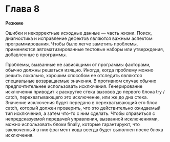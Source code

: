 # Глава 8

**Резюме**

Ошибки и некорректные исходные данные — часть жизни.
Поиск, диагностика и исправление дефектов являются важным аспектом программирования.
Чтобы было легче заметить проблемы, применяются автоматизированные тестовые наборы или утверждения, добавленные в программы.

Проблемы, вызванные не зависящими от программы факторами, обычно
должны решаться изящно. Иногда, когда проблему можно решить локально, хорошим способом ее отследить являются специальные возвращаемые значения. В противном случае обычно предпочтительнее использовать исключения.
Генерирование исключения приводит к раскрутке стека вызовов до первого блока try / catch, перехватывающего это исключение, или же до дна стека. Значение исключения будет передано в перехватывающий его блок catch, который должен проверить, что это действительно ожидаемый тип исключения, а затем что-то с ним сделать. Чтобы справиться с непредсказуемой передачей управления, вызванной исключениями, можно использовать блоки finally, которые гарантируют, что заключенный в них фрагмент кода всегда будет выполнен после блока исключения.
